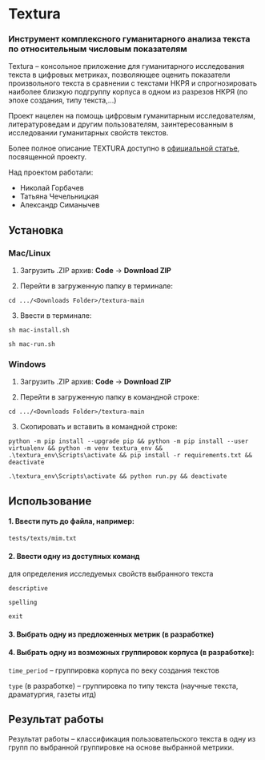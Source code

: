 # Textura

### Инструмент комплексного гуманитарного анализа текста по относительным числовым показателям

Textura – консольное приложение для гуманитарного исследования текста в цифровых метриках, позволяющее оценить показатели произвольного текста в сравнении с текстами НКРЯ и спрогнозировать наиболее близкую подгруппу корпуса в одном из разрезов НКРЯ (по эпохе создания, типу текста,...)

Проект нацелен на помощь цифровым гуманитарным исследователям, литературоведам и другим пользователям, заинтересованным в исследовании гуманитарных свойств текстов. 

Более полное описание TEXTURA доступно в [официальной статье](https://docs.google.com/document/d/1gi-7A69SDtH7Pp8TjVJWitFL3kkwZhgcatr2nBVNuz4/edit#heading=h.b92faztiq4z2), посвященной проекту. 

Над проектом работали:
- Николай Горбачев
- Татьяна Чечельницкая
- Александр Симанычев

## Установка

### Mac/Linux

1. Загрузить .ZIP архив: **Code** -> **Download ZIP**

2. Перейти в загруженную папку в терминале:

`cd .../<Downloads Folder>/textura-main`

3. Ввести в терминале:

`sh mac-install.sh`

`sh mac-run.sh`

### Windows

1. Загрузить .ZIP архив: **Code** -> **Download ZIP**

2. Перейти в загруженную папку в командной строке:

`cd .../<Downloads Folder>/textura-main`

3. Скопировать и вставить в командной строке:

`python -m pip install --upgrade pip && python -m pip install --user virtualenv && python -m venv textura_env && .\textura_env\Scripts\activate && pip install -r requirements.txt && deactivate`

`.\textura_env\Scripts\activate && python run.py && deactivate`

## Использование

#### 1. Ввести путь до файла, например:

`tests/texts/mim.txt`

#### 2. Ввести одну из доступных команд
для определения исследуемых свойств выбранного текста

`descriptive`

`spelling`

`exit`

#### 3. Выбрать одну из предложенных метрик (в разработке)

#### 4. Выбрать одну из возможных группировок корпуса (в разработке):

`time_period` – группировка корпуса по веку создания текстов

`type` (в разработке) – группировка по типу текста (научные текста, драматургия, газеты итд)

## Результат работы

Результат работы – классификация пользовательского текста в одну из групп по выбранной группировке на основе выбранной метрики. 